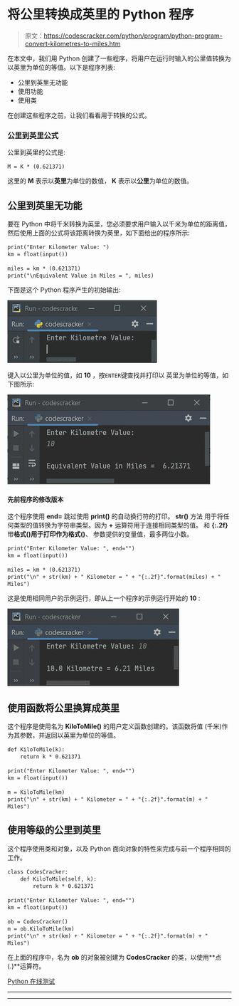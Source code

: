 # 将公里转换成英里的 Python 程序

> 原文：<https://codescracker.com/python/program/python-program-convert-kilometres-to-miles.htm>

在本文中，我们用 Python 创建了一些程序，将用户在运行时输入的公里值转换为以英里为单位的等值。以下是程序列表:

*   公里到英里无功能
*   使用功能
*   使用类

在创建这些程序之前，让我们看看用于转换的公式。

### 公里到英里公式

公里到英里的公式是:

```
M = K * (0.621371)
```

这里的 **M** 表示以**英里**为单位的数值， **K** 表示以**公里**为单位的数值。

## 公里到英里无功能

要在 Python 中将千米转换为英里，您必须要求用户输入以千米为单位的距离值，然后使用上面的公式将该距离转换为英里，如下面给出的程序所示:

```
print("Enter Kilometer Value: ")
km = float(input())

miles = km * (0.621371)
print("\nEquivalent Value in Miles = ", miles)
```

下面是这个 Python 程序产生的初始输出:

![convert kilometre to mile python](img/e9f0317c28ef21b91f8eff3d63008aaa.png)

键入以公里为单位的值，如 **10** ，按`ENTER`键查找并打印以 英里为单位的等值，如下图所示:

![kilometre to mile python](img/46325417d392357d487840883accd104.png)

#### 先前程序的修改版本

这个程序使用 **end=** 跳过使用 **print()** 的自动换行符的打印。 **str()** 方法 用于将任何类型的值转换为字符串类型。因为 **+** 运算符用于连接相同类型的值。 和 **{:.2f}** 带**格式()**用于打印作为**格式()**、 参数提供的变量值，最多两位小数。

```
print("Enter Kilometer Value: ", end="")
km = float(input())

miles = km * (0.621371)
print("\n" + str(km) + " Kilometer = " + "{:.2f}".format(miles) + " Miles")
```

这是使用相同用户的示例运行，即从上一个程序的示例运行开始的 **10** :

![python convert Kilometer to miles](img/13f76168ca4a37c11a6f445eac449ec6.png)

## 使用函数将公里换算成英里

这个程序是使用名为 **KiloToMile()** 的用户定义函数创建的。该函数将值 (千米)作为其参数，并返回以英里为单位的等值。

```
def KiloToMile(k):
    return k * 0.621371

print("Enter Kilometer Value: ", end="")
km = float(input())

m = KiloToMile(km)
print("\n" + str(km) + " Kilometer = " + "{:.2f}".format(m) + " Miles")
```

## 使用等级的公里到英里

这个程序使用类和对象，以及 Python 面向对象的特性来完成与前一个程序相同的工作。

```
class CodesCracker:
    def KiloToMile(self, k):
        return k * 0.621371

print("Enter Kilometer Value: ", end="")
km = float(input())

ob = CodesCracker()
m = ob.KiloToMile(km)
print("\n" + str(km) + " Kilometer = " + "{:.2f}".format(m) + " Miles")
```

在上面的程序中，名为 **ob** 的对象被创建为 **CodesCracker** 的类，以使用**点(.)**运算符。

[Python 在线测试](/exam/showtest.php?subid=10)

* * *

* * *